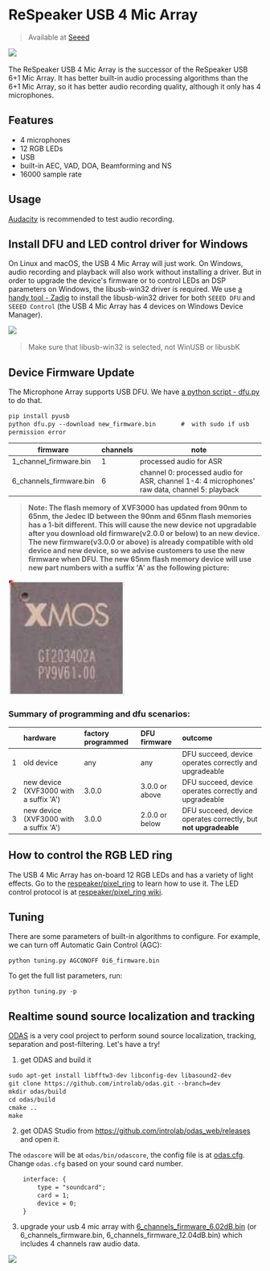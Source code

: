 # ReSpeaker USB 4 Mic Array

>Available at [Seeed](https://www.seeedstudio.com/ReSpeaker-Mic-Array-v2.0-p-3053.html)

![](http://respeaker.io/assets/images/usb_4_mic_array.png)

The ReSpeaker USB 4 Mic Array is the successor of the ReSpeaker USB 6+1 Mic Array. It has better built-in audio processing algorithms than the 6+1 Mic Array, so it has better audio recording quality, although it only has 4 microphones.

## Features
+ 4 microphones
+ 12 RGB LEDs
+ USB
+ built-in AEC, VAD, DOA, Beamforming and NS
+ 16000 sample rate

## Usage
[Audacity](https://www.audacityteam.org/) is recommended to test audio recording.

## Install DFU and LED control driver for Windows
On Linux and macOS, the USB 4 Mic Array will just work. On Windows, audio recording and playback will also work without installing a driver. But in order to upgrade the device's firmware or to control LEDs an DSP parameters on Windows, the libusb-win32 driver is required. We use [a handy tool - Zadig](https://zadig.akeo.ie/) to install the libusb-win32 driver for both `SEEED DFU` and `SEEED Control` (the USB 4 Mic Array has 4 devices on Windows Device Manager).

![](http://respeaker.io/assets/images/usb_4mic_array_driver.png)

>Make sure that libusb-win32 is selected, not WinUSB or libusbK

## Device Firmware Update
The Microphone Array supports USB DFU. We have [a python script - dfu.py](https://github.com/respeaker/mic_array_dfu/blob/master/dfu.py) to do that.

```
pip install pyusb
python dfu.py --download new_firmware.bin       #  with sudo if usb permission error
```

| firmware | channels | note |
|---------------------------------|----------|-----------------------------------------------------------------------------------------------|
| 1_channel_firmware.bin | 1 | processed audio for ASR |
| 6_channels_firmware.bin | 6 | channel 0: processed audio for ASR, channel 1-4: 4 microphones' raw data, channel 5: playback |


>**Note: The flash memory of XVF3000 has updated from 90nm to 65nm, the Jedec ID between the 90nm and 65nm flash memories has a 1-bit different. This will cause the new device not upgradable after you download old firmware(v2.0.0 or below) to an new device. The new firmware(v3.0.0 or above) is already compatible with old device and new device, so we advise customers to use the new firmware when DFU. The new 65nm flash memory device will use new part numbers with a suffix 'A' as the following picture:**

![](./newdevice.png)

### Summary of programming and dfu scenarios:

|  | hardware | factory programmed | DFU firmware | outcome |
| :-----| :-----| :-----| :-----| :-----| 
| 1 | old device | any | any | DFU succeed, device operates correctly and upgradeable  | 
| 2 | new device (XVF3000 with a suffix 'A') | 3.0.0 | 3.0.0 or above | DFU succeed, device operates correctly and upgradeable | 
| 3 | new device (XVF3000 with a suffix 'A') | 3.0.0 | 2.0.0 or below | DFU succeed, device operates correctly, but **not upgradeable**  | 

## How to control the RGB LED ring
The USB 4 Mic Array has on-board 12 RGB LEDs and has a variety of light effects. Go to the [respeaker/pixel_ring](https://github.com/respeaker/pixel_ring) to learn how to use it. The LED control protocol is at [respeaker/pixel_ring wiki](https://github.com/respeaker/pixel_ring/wiki/ReSpeaker-USB-4-Mic-Array-LED-Control-Protocol).


## Tuning
There are some parameters of built-in algorithms to configure. For example, we can turn off Automatic Gain Control (AGC):

```
python tuning.py AGCONOFF 0i6_firmware.bin
```

To get the full list parameters, run:

```
python tuning.py -p
```

## Realtime sound source localization and tracking
[ODAS](https://github.com/introlab/odas) is a very cool project to perform sound source localization, tracking, separation and post-filtering. Let's have a try!

1. get ODAS and build it

```
sudo apt-get install libfftw3-dev libconfig-dev libasound2-dev
git clone https://github.com/introlab/odas.git --branch=dev
mkdir odas/build
cd odas/build
cmake ..
make
```

2. get ODAS Studio from https://github.com/introlab/odas_web/releases and open it.

The `odascore` will be at `odas/bin/odascore`, the config file is at [odas.cfg](odas.cfg). Change `odas.cfg` based on your sound card number.


```
    interface: {
        type = "soundcard";
        card = 1;
        device = 0;
    }
```

3. upgrade your usb 4 mic array with [6_channels_firmware_6.02dB.bin](6_channels_firmware_6.02dB.bin) (or 6_channels_firmware.bin, 6_channels_firmware_12.04dB.bin) which includes 4 channels raw audio data.

![](https://github.com/introlab/odas_web/raw/master/screenshots/live_data.png)
